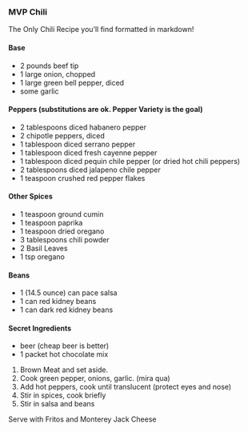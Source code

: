 ### MVP Chili

The Only Chili Recipe you’ll find formatted in markdown!

#### Base
* 2 pounds beef tip
* 1 large onion, chopped
* 1 large green bell pepper, diced
* some garlic 

#### Peppers (substitutions are ok.  Pepper Variety is the goal)
* 2 tablespoons diced habanero pepper
* 2 chipotle peppers, diced
* 1 tablespoon diced serrano pepper
* 1 tablespoon diced fresh cayenne pepper
* 1 tablespoon diced pequin chile pepper (or dried hot chili peppers)
* 2 tablespoons diced jalapeno chile pepper
* 1 teaspoon crushed red pepper flakes

#### Other Spices
* 1 teaspoon ground cumin
* 1 teaspoon paprika
* 1 teaspoon dried oregano
* 3 tablespoons chili powder
* 2 Basil Leaves
* 1 tsp oregano

#### Beans
* 1 (14.5 ounce) can pace salsa
* 1 can red kidney beans
* 1 can dark red kidney beans

#### Secret Ingredients
* beer (cheap beer is better)
* 1 packet  hot chocolate mix

1.  Brown Meat and set aside.
2.  Cook green pepper, onions, garlic. (mira qua)
3.  Add hot peppers, cook until translucent (protect eyes and nose)
4.  Stir in spices, cook briefly  
5.  Stir in salsa and beans

Serve with Fritos and Monterey Jack Cheese

